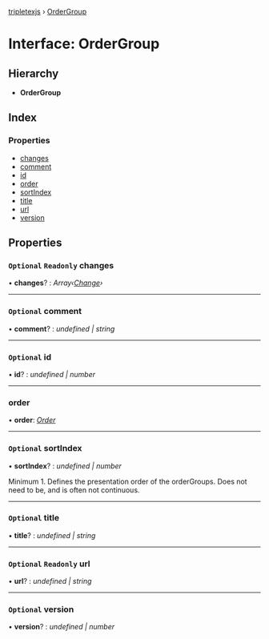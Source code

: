 [tripletexjs](../README.md) › [OrderGroup](ordergroup.md)

# Interface: OrderGroup

## Hierarchy

* **OrderGroup**

## Index

### Properties

* [changes](ordergroup.md#optional-readonly-changes)
* [comment](ordergroup.md#optional-comment)
* [id](ordergroup.md#optional-id)
* [order](ordergroup.md#order)
* [sortIndex](ordergroup.md#optional-sortindex)
* [title](ordergroup.md#optional-title)
* [url](ordergroup.md#optional-readonly-url)
* [version](ordergroup.md#optional-version)

## Properties

### `Optional` `Readonly` changes

• **changes**? : *Array‹[Change](../modules/change.md)›*

___

### `Optional` comment

• **comment**? : *undefined | string*

___

### `Optional` id

• **id**? : *undefined | number*

___

###  order

• **order**: *[Order](../modules/order.md)*

___

### `Optional` sortIndex

• **sortIndex**? : *undefined | number*

Minimum 1. Defines the presentation order of the orderGroups. Does not need to be, and is often not continuous.

___

### `Optional` title

• **title**? : *undefined | string*

___

### `Optional` `Readonly` url

• **url**? : *undefined | string*

___

### `Optional` version

• **version**? : *undefined | number*
